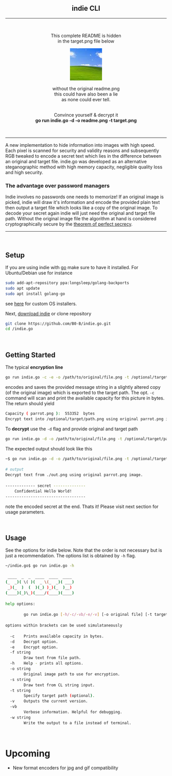 <h2 align=center><strong>indie CLI</strong></h2>

---

<br>

<p align=center>This complete README is hidden <br> in the target.png file below</p>
<p align=center><img text-align="center" src="target.png"></p>
<p align=center>without the original readme.png <br>this could have also been a lie <br>as none could ever tell. </p>
<p align=center><br>Convince yourself & decrypt it<br> <strong>go run indie.go -d -o readme.png -t target.png</strong></p>
<br>

---

A new implementation to hide information into images with high speed. Each pixel is scanned for security and validity reasons and subsequently RGB tweaked to encode a secret text which lies in the difference between an original and target file. indie.go was developed as an alternative steganographic method with high memory capacity, negligible quality loss and high security.

### The advantage over password managers
Indie involves no passwords one needs to memorize! If an original image is picked, indie will draw it's information and encode the provided plain text then output a target file which looks like a copy of the original image. To decode your secret again indie will just need the original and target file path. Without the original image file the algorithm at hand is considered cryptographically secure by the [theorem of perfect secrecy](https://en.wikipedia.org/wiki/One-time_pad).

---

<br>

## Setup

If you are using indie with [go](https://golang.org/) make sure to have it installed.
For Ubuntu/Debian use for instance
```bash
sudo add-apt-repository ppa:longsleep/golang-backports
sudo apt update
sudo apt install golang-go
```
see [here](https://golang.org/dl/) for custom OS installers.

Next, [download indie](https://github.com/B0-B/indie.go/archive/refs/heads/master.zip) or clone repository
```bash
git clone https://github.com/B0-B/indie.go.git
cd /indie.go
```

<br>

## Getting Started
The typical <strong>encryption line</strong>
```bash
go run indie.go -c -e -o /path/to/original/file.png -t /optional/target/path.png -s "Confidential Hello World!" 
```
encodes and saves the provided message string in a slightly altered copy (of the original image) which is exported to the target path.
The opt. `-c` command will scan and print the available capacity for this picture in bytes. The return should yield

```bash
Capacity ( parrot.png ):  553352  bytes
Encrypt text into /optional/target/path.png using original parrot.png image.
```

To <strong>decrypt</strong> use the `-d` flag and provide original and target path 
```bash
go run indie.go -d -o /path/to/original/file.png -t /optional/target/path.png
```
The expected output should look like this
```bash
~$ go run indie.go -d -o /path/to/original/file.png -t /optional/target/path.png

# output
Decrypt text from ./out.png using original parrot.png image.

------------- secret --------------
    Confidential Hello World! 
-----------------------------------
```
note the encoded secret at the end. Thats it! Please visit next section for usage parameters.

<br>

## Usage
See the options for indie below. Note that the order is not necessary but is just a recommendation.
The options list is obtained by `-h` flag.

```bash
~/indie.go$ go run indie.go -h

 ____  _  _  ____  ____  ____ 
(_  _)( \( )(  _ \(_  _)( ___)
 _)(_  )  (  )(_) )_)(_  )__) 
(____)(_)\_)(____/(____)(____)
           
help options:

        go run indie.go [-h/-c/-vb/-e/-v] [-o original file] [-t target file] [-f/-w opt. output path]

options within brackets can be used simulataneously

  -c    Prints available capacity in bytes.
  -d    Decrypt option.
  -e    Encrypt option.
  -f string
        Draw text from file path.
  -h    Help - prints all options.
  -o string
        Original image path to use for encryption.
  -s string
        Draw text from CL string input.
  -t string
        Specify target path (optional).
  -v    Outputs the current version.
  -vb
        Verbose information. Helpful for debugging.
  -w string
        Write the output to a file instead of terminal.
```

<br>

# Upcoming
* New format encoders for jpg and gif compatibility